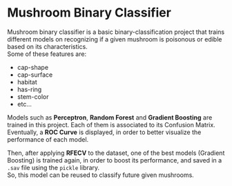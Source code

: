 # Mushroom Binary Classifier
Mushroom binary classifier is a basic binary-classification project that trains different models on recognizing if a given mushroom is poisonous or edible based on its characteristics. \
Some of these features are:
- cap-shape
- cap-surface
- habitat
- has-ring
- stem-color
- etc...

Models such as **Perceptron**, **Random Forest** and **Gradient Boosting** are trained in this project. Each of them is associated to its Confusion Matrix. \
Eventually, a **ROC Curve** is displayed, in order to better visualize the performance of each model.

Then, after applying **RFECV** to the dataset, one of the best models (Gradient Boosting) is trained again, in order to boost its performance, and saved in a `.sav` file using the `pickle` library.\
So, this model can be reused to classify future given mushrooms.
